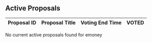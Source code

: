 ## Active Proposals

| Proposal ID | Proposal Title | Voting End Time | VOTED |
|-------------|----------------|-----------------|-------|
 
No current active proposals found for emoney
